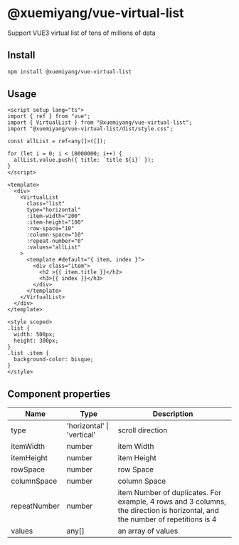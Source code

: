 # @xuemiyang/vue-virtual-list

Support VUE3 virtual list of tens of millions of data

## Install

```sh
npm install @xuemiyang/vue-virtual-list
```

## Usage

```vue
<script setup lang="ts">
import { ref } from "vue";
import { VirtualList } from "@xuemiyang/vue-virtual-list";
import "@xuemiyang/vue-virtual-list/dist/style.css";

const allList = ref<any[]>([]);

for (let i = 0; i < 10000000; i++) {
  allList.value.push({ title: `title ${i}` });
}
</script>

<template>
  <div>
    <VirtualList
      class="list"
      type="horizontal"
      :item-width="200"
      :item-height="100"
      :row-space="10"
      :column-space="10"
      :repeat-number="0"
      :values="allList"
    >
      <template #default="{ item, index }">
        <div class="item">
          <h2 >{{ item.title }}</h2>
          <h3>{{ index }}</h3>
        </div>
      </template>
    </VirtualList>
  </div>
</template>

<style scoped>
.list {
  width: 500px;
  height: 300px;
}
.list .item {
  background-color: bisque;
}
</style>
```

## Component properties

Name         |  Type                        |  Description 
-------------|------------------------------|------------
type         |  'horizontal' \| 'vertical'  |  scroll direction
itemWidth    |  number                      |  item Width
itemHeight   |  number                      |  item Height 
rowSpace     |  number                      |  row Space
columnSpace  |  number                      |  column Space
repeatNumber |  number                      |  item Number of duplicates. For example, 4 rows and 3 columns, the direction is horizontal, and the number of repetitions is 4
values       |  any[]                       |  an array of values